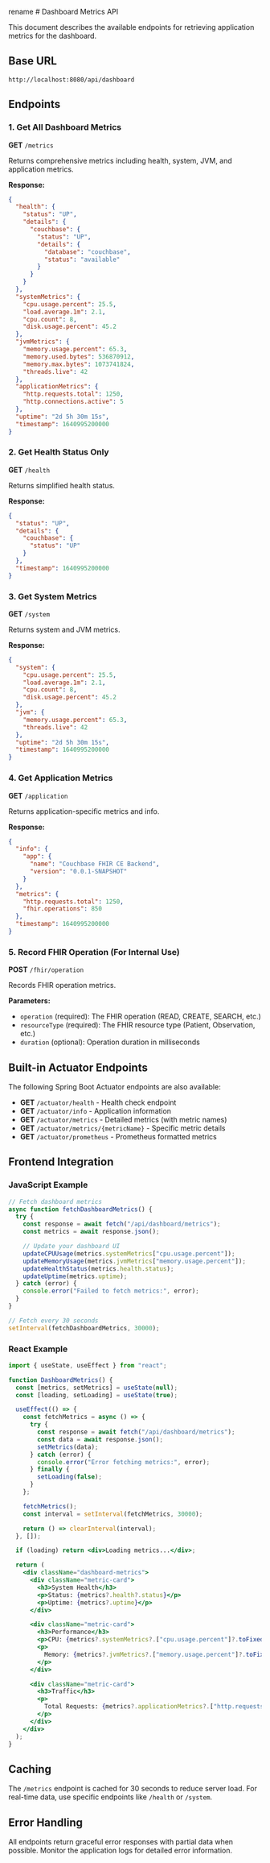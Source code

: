 rename # Dashboard Metrics API

This document describes the available endpoints for retrieving application metrics for the dashboard.

## Base URL

```
http://localhost:8080/api/dashboard
```

## Endpoints

### 1. Get All Dashboard Metrics

**GET** `/metrics`

Returns comprehensive metrics including health, system, JVM, and application metrics.

**Response:**

```json
{
  "health": {
    "status": "UP",
    "details": {
      "couchbase": {
        "status": "UP",
        "details": {
          "database": "couchbase",
          "status": "available"
        }
      }
    }
  },
  "systemMetrics": {
    "cpu.usage.percent": 25.5,
    "load.average.1m": 2.1,
    "cpu.count": 8,
    "disk.usage.percent": 45.2
  },
  "jvmMetrics": {
    "memory.usage.percent": 65.3,
    "memory.used.bytes": 536870912,
    "memory.max.bytes": 1073741824,
    "threads.live": 42
  },
  "applicationMetrics": {
    "http.requests.total": 1250,
    "http.connections.active": 5
  },
  "uptime": "2d 5h 30m 15s",
  "timestamp": 1640995200000
}
```

### 2. Get Health Status Only

**GET** `/health`

Returns simplified health status.

**Response:**

```json
{
  "status": "UP",
  "details": {
    "couchbase": {
      "status": "UP"
    }
  },
  "timestamp": 1640995200000
}
```

### 3. Get System Metrics

**GET** `/system`

Returns system and JVM metrics.

**Response:**

```json
{
  "system": {
    "cpu.usage.percent": 25.5,
    "load.average.1m": 2.1,
    "cpu.count": 8,
    "disk.usage.percent": 45.2
  },
  "jvm": {
    "memory.usage.percent": 65.3,
    "threads.live": 42
  },
  "uptime": "2d 5h 30m 15s",
  "timestamp": 1640995200000
}
```

### 4. Get Application Metrics

**GET** `/application`

Returns application-specific metrics and info.

**Response:**

```json
{
  "info": {
    "app": {
      "name": "Couchbase FHIR CE Backend",
      "version": "0.0.1-SNAPSHOT"
    }
  },
  "metrics": {
    "http.requests.total": 1250,
    "fhir.operations": 850
  },
  "timestamp": 1640995200000
}
```

### 5. Record FHIR Operation (For Internal Use)

**POST** `/fhir/operation`

Records FHIR operation metrics.

**Parameters:**

- `operation` (required): The FHIR operation (READ, CREATE, SEARCH, etc.)
- `resourceType` (required): The FHIR resource type (Patient, Observation, etc.)
- `duration` (optional): Operation duration in milliseconds

## Built-in Actuator Endpoints

The following Spring Boot Actuator endpoints are also available:

- **GET** `/actuator/health` - Health check endpoint
- **GET** `/actuator/info` - Application information
- **GET** `/actuator/metrics` - Detailed metrics (with metric names)
- **GET** `/actuator/metrics/{metricName}` - Specific metric details
- **GET** `/actuator/prometheus` - Prometheus formatted metrics

## Frontend Integration

### JavaScript Example

```javascript
// Fetch dashboard metrics
async function fetchDashboardMetrics() {
  try {
    const response = await fetch("/api/dashboard/metrics");
    const metrics = await response.json();

    // Update your dashboard UI
    updateCPUUsage(metrics.systemMetrics["cpu.usage.percent"]);
    updateMemoryUsage(metrics.jvmMetrics["memory.usage.percent"]);
    updateHealthStatus(metrics.health.status);
    updateUptime(metrics.uptime);
  } catch (error) {
    console.error("Failed to fetch metrics:", error);
  }
}

// Fetch every 30 seconds
setInterval(fetchDashboardMetrics, 30000);
```

### React Example

```jsx
import { useState, useEffect } from "react";

function DashboardMetrics() {
  const [metrics, setMetrics] = useState(null);
  const [loading, setLoading] = useState(true);

  useEffect(() => {
    const fetchMetrics = async () => {
      try {
        const response = await fetch("/api/dashboard/metrics");
        const data = await response.json();
        setMetrics(data);
      } catch (error) {
        console.error("Error fetching metrics:", error);
      } finally {
        setLoading(false);
      }
    };

    fetchMetrics();
    const interval = setInterval(fetchMetrics, 30000);

    return () => clearInterval(interval);
  }, []);

  if (loading) return <div>Loading metrics...</div>;

  return (
    <div className="dashboard-metrics">
      <div className="metric-card">
        <h3>System Health</h3>
        <p>Status: {metrics?.health?.status}</p>
        <p>Uptime: {metrics?.uptime}</p>
      </div>

      <div className="metric-card">
        <h3>Performance</h3>
        <p>CPU: {metrics?.systemMetrics?.["cpu.usage.percent"]?.toFixed(1)}%</p>
        <p>
          Memory: {metrics?.jvmMetrics?.["memory.usage.percent"]?.toFixed(1)}%
        </p>
      </div>

      <div className="metric-card">
        <h3>Traffic</h3>
        <p>
          Total Requests: {metrics?.applicationMetrics?.["http.requests.total"]}
        </p>
      </div>
    </div>
  );
}
```

## Caching

The `/metrics` endpoint is cached for 30 seconds to reduce server load. For real-time data, use specific endpoints like `/health` or `/system`.

## Error Handling

All endpoints return graceful error responses with partial data when possible. Monitor the application logs for detailed error information.
